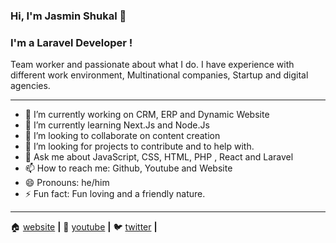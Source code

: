 ### Hi, I'm Jasmin Shukal 👋


### I'm a Laravel Developer !

Team worker and passionate about what I do. I have experience with different work environment, Multinational companies, Startup and digital agencies.

---

- 🔭 I’m currently working on CRM, ERP and Dynamic Website
- 🌱 I’m currently learning Next.Js and Node.Js
- 👯 I’m looking to collaborate on content creation 
- 🤔 I’m looking for projects to contribute and to help with.
- 💬 Ask me about JavaScript, CSS,  HTML, PHP , React and Laravel
- 📫 How to reach me: Github, Youtube and Website
- 😄 Pronouns: he/him
- ⚡ Fun fact: Fun loving and a friendly nature.

---

🏠  [website][website] **|**
🎥  [youtube][youtube] **|**
🐦  [twitter][twitter] **|**

[website]: http://mrjess.in/
[youtube]: https://www.youtube.com/channel/UCPaufJocHYVHj44iwXG95PA
[twitter]: https://www.tw

